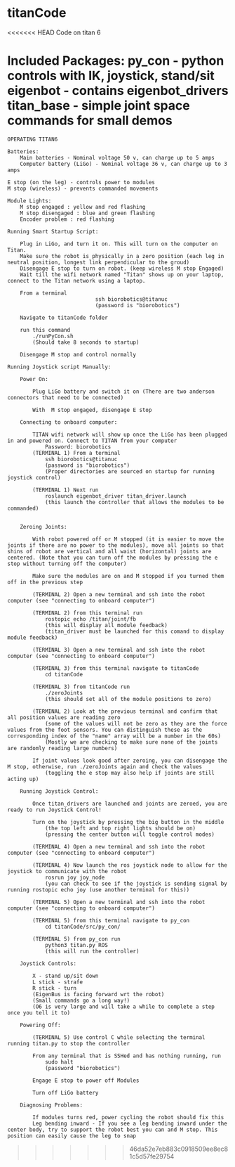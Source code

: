 # titanCode
<<<<<<< HEAD
Code on titan 6

Included Packages:
	py_con - python controls with IK, joystick, stand/sit
	eigenbot - contains eigenbot_drivers
	titan_base - simple joint space commands for small demos
=======

	OPERATING TITAN6

	Batteries:
		Main batteries - Nominal voltage 50 v, can charge up to 5 amps
		Computer battery (LiGo) - Nominal voltage 36 v, can charge up to 3 amps

	E stop (on the leg) - controls power to modules
	M stop (wireless) - prevents commanded movements 

	Module Lights:
		M stop engaged : yellow and red flashing
		M stop disengaged : blue and green flashing
		Encoder problem : red flashing

	Running Smart Startup Script:
	
		Plug in LiGo, and turn it on. This will turn on the computer on Titan.
		Make sure the robot is physically in a zero position (each leg in neutral position, longest link perpendicular to the groud)
		Disengage E stop to turn on robot. (keep wireless M stop Engaged)
		Wait till the wifi network named "Titan" shows up on your laptop, connect to the Titan network using a laptop.

		From a terminal
                                ssh biorobotics@titanuc
                                (password is "biorobotics")
		
		Navigate to titanCode folder

		run this command
			./runPyCon.sh
			(Should take 8 seconds to startup)
		
		Disengage M stop and control normally

	Running Joystick script Manually:

		Power On: 

			Plug LiGo battery and switch it on (There are two anderson connectors that need to be connected)

			With  M stop engaged, disengage E stop

		Connecting to onboard computer:

			TITAN wifi network will show up once the LiGo has been plugged in and powered on. Connect to TITAN from your computer
				Password: biorobotics
			(TERMINAL 1) From a terminal
				ssh biorobotics@titanuc
				(password is "biorobotics")
				(Proper directories are sourced on startup for running joystick control)

			(TERMINAL 1) Next run
				roslaunch eigenbot_driver titan_driver.launch
				(this launch the controller that allows the modules to be commanded)


		Zeroing Joints:

			With robot powered off or M stopped (it is easier to move the joints if there are no power to the modules), move all joints so that shins of robot are vertical and all waist (horizontal) joints are centered. (Note that you can turn off the modules by pressing the e stop without turning off the computer)

			Make sure the modules are on and M stopped if you turned them off in the previous step

			(TERMINAL 2) Open a new terminal and ssh into the robot computer (see "connecting to onboard computer")

			(TERMINAL 2) from this terminal run
				rostopic echo /titan/joint/fb
				(this will display all module feedback)
				(titan_driver must be launched for this comand to display module feedback)

			(TERMINAL 3) Open a new terminal and ssh into the robot computer (see "connecting to onboard computer")

			(TERMINAL 3) from this terminal navigate to titanCode
				cd titanCode

			(TERMINAL 3) from titanCode run
				./zeroJoints
				(this should set all of the module positions to zero)

			(TERMINAL 2) Look at the previous terminal and confirm that all position values are reading zero
				(some of the values will not be zero as they are the force values from the foot sensors. You can distinguish these as the corresponding index of the "name" array will be a number in the 60s)
				(Mostly we are checking to make sure none of the joints are randomly reading large numbers)

			If joint values look good after zeroing, you can disengage the M stop, otherwise, run ./zeroJoints again and check the values
				(toggling the e stop may also help if joints are still acting up)

		Running Joystick Control:

			Once titan_drivers are launched and joints are zeroed, you are ready to run Joystick Control!

			Turn on the joystick by pressing the big button in the middle 
				(the top left and top right lights should be on)
				(pressing the center button will toggle control modes)

			(TERMINAL 4) Open a new terminal and ssh into the robot computer (see "connecting to onboard computer")

			(TERMINAL 4) Now launch the ros joystick node to allow for the joystick to communicate with the robot
				rosrun joy joy_node
				(you can check to see if the joystick is sending signal by running rostopic echo joy (use another terminal for this))

			(TERMINAL 5) Open a new terminal and ssh into the robot computer (see "connecting to onboard computer")

			(TERMINAL 5) from this terminal navigate to py_con
				cd titanCode/src/py_con/

			(TERMINAL 5) from py_con run
				python3 titan.py ROS
				(this will run the controller)

		Joystick Controls:

			X - stand up/sit down
			L stick - strafe
			R stick - turn
			(EigenBus is facing forward wrt the robot)
			(Small commands go a long way!)
			(O6 is very large and will take a while to complete a step once you tell it to)

		Powering Off:

			(TERMINAL 5) Use control C while selecting the terminal running titan.py to stop the controller

			From any terminal that is SSHed and has nothing running, run
				sudo halt
				(password "biorobotics")

			Engage E stop to power off Modules

			Turn off LiGo battery

		Diagnosing Problems:

			If modules turns red, power cycling the robot should fix this 
			Leg bending inward - If you see a leg bending inward under the center body, try to support the robot best you can and M stop. This position can easily cause the leg to snap





>>>>>>> 46da52e7eb883c0918509ee8ec81c5d57fe29754
